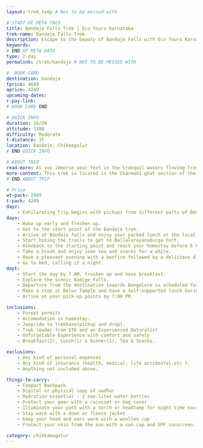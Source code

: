 ```yaml
---
layout: trek_temp # Not to be messed with

# START OF META TAGS
title: Bandaje Falls Trek | Eco Tours Karnataka
trek-name: Bandaje Falls Trek
description: Escape to the beauty of Bandaje Falls with Eco Tours Karnataka. With the best price guaranteed, this weekend getaway is perfect for adrenaline junkies and nature lovers alike. Book now!
keywords: 
# END OF META DATA
type: 2-day
permalink: /trek/bandaje # NOT TO BE MESSED WITH

#  BOOK CARD
destination: bandaje
fprice: 4649
aprice: 4249
upcoming-dates: 
r-pay-link: 
# BOOK CARD END

# QUICK INFO
duration: 2D/2N
altitude: 1508
difficulty: Moderate
t-distance: 15 
location: Bandaje, Chikmagalur
# END QUICK INFO

# ABOUT TRIP
read-more: As you immerse your feet in the tranquil waters flowing from the upper part of Bandaje Arbi and embark on the less-traveled trails of the Kudremukh mountain range towards Ballalarayana Durga Fort, you'll come to the realization that you're engaging in an activity that nourishes your inner being. Trekking has been a popular pursuit in the Chikmagalur district for centuries, but the Ballalarayana Durga Fort and Bandaje Arbi trek remain unspoiled by throngs of people, and their immaculate splendor and idyllic scenery are beckoning to you.
more-content: This trek is located in the Charmadi ghat section of the Western Ghats in the Belthangady taluk of Dakshina Kannada district. Along the way, you'll encounter peaceful and unspoiled landmarks such as Rani Jhari Falls, Ballarayanadurga Fort, and Bandaje Arbi. Over the course of two days, you'll challenge yourself, trek along a stunning route, visit the lively Kodige Falls, and explore the Chennakeshava Temple in Belur, Hassan district. We warmly invite you to embark on this love-filled journey where you can savor every moment and feel fully alive. Take a look at the itinerary and join us on our next adventure.
# END ABOUT TRIP

# Price
wt-pack: 2949
t-pack: 4249
dayz:
    - Exhilarating Trip begins with pickups from different parts of Bengaluru from 7 PM.
dayo: 
    - Wake up early and freshen up.
    - Get to the start point of the Bandaje trek.
    - Ariive at Bandaje falls and enjoy your packed lunch at the location.
    - Start hiking the trails to get to Ballalarayanadurga Fort.
    - Hikeback to the starting point and reach your homestay before 6 PM.
    - Take a break and enjoy some tea and snacks for a while.
    - Have a pleasent evening with a bonfire followed by a delicious dinner.
    - Go to bed, calling it a night.
dayt: 
    - Start the day by 7 AM, freshen up and have breakfast.
    - Explore the scenic Kodige Falls.
    - Departure from the destination towards Bangalore is scheduled for 9:00 AM.
    - Make a stop at Belur Temple and have a self-supported lunch during the journey.
    - Arrive at your pick-up points by 7:00 PM.

inclusions:
    - Forest permits
    - Accomodation in homestay.
    - Jeepride to trekbase(pickup and drop).
    - Trek leader from ETK and an Experienced Naturalist
    - Unforgetable Experience with comfort and safety
    - Breakfast(2), Lunch(1) & Dinner(1), Tea & Snacks.

exclusions: 
    - Any kind of personal expenses.
    - Any kind of insurance (health, medical, life accidental,etc ).
    - Anything not included above.

things-to-carry: 
    - Compact Backpack
    - Digital or physical copy of aadhar
    - Hydration essential - 2 one-liter water bottles
    - Protect your gear with a raincoat or bag cover
    - Illuminate your path with a torch or headlamp for night time navigation
    - Stay warm with a down or fleece jacket
    - Keep your head and ears warm with a woollen cap
    - Protect your skin from the sun with a sun cap and SPF sunscreen.

category: chikkamagalur
---
```

